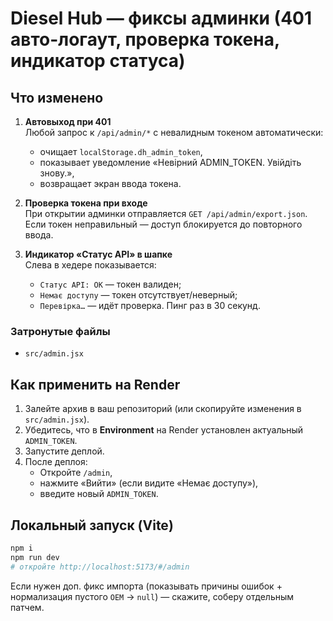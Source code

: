# Diesel Hub — фиксы админки (401 авто-логаут, проверка токена, индикатор статуса)

## Что изменено
1. **Автовыход при 401**  
   Любой запрос к `/api/admin/*` с невалидным токеном автоматически:
   - очищает `localStorage.dh_admin_token`,
   - показывает уведомление «Невірний ADMIN_TOKEN. Увійдіть знову.»,
   - возвращает экран ввода токена.

2. **Проверка токена при входе**  
   При открытии админки отправляется `GET /api/admin/export.json`. Если токен неправильный — доступ блокируется до повторного ввода.

3. **Индикатор «Статус API» в шапке**  
   Слева в хедере показывается:
   - `Статус API: ОК` — токен валиден;
   - `Немає доступу` — токен отсутствует/неверный;
   - `Перевірка…` — идёт проверка. Пинг раз в 30 секунд.

### Затронутые файлы
- `src/admin.jsx`

## Как применить на Render
1. Залейте архив в ваш репозиторий (или скопируйте изменения в `src/admin.jsx`).
2. Убедитесь, что в **Environment** на Render установлен актуальный `ADMIN_TOKEN`.
3. Запустите деплой.
4. После деплоя:
   - Откройте `/admin`,
   - нажмите «Вийти» (если видите «Немає доступу»),
   - введите новый `ADMIN_TOKEN`.

## Локальный запуск (Vite)
```bash
npm i
npm run dev
# откройте http://localhost:5173/#/admin
```

Если нужен доп. фикс импорта (показывать причины ошибок + нормализация пустого `OEM` → `null`) — скажите, соберу отдельным патчем.
